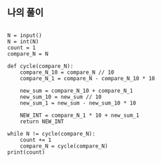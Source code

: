 ## 나의 풀이

<pre>
<code>
N = input()
N = int(N)
count = 1
compare_N = N

def cycle(compare_N):
    compare_N_10 = compare_N // 10
    compare_N_1 = compare_N - compare_N_10 * 10

    new_sum = compare_N_10 + compare_N_1
    new_sum_10 = new_sum // 10
    new_sum_1 = new_sum - new_sum_10 * 10

    NEW_INT = compare_N_1 * 10 + new_sum_1
    return NEW_INT

while N != cycle(compare_N):
    count += 1
    compare_N = cycle(compare_N)
print(count)
</code>
</pre>


